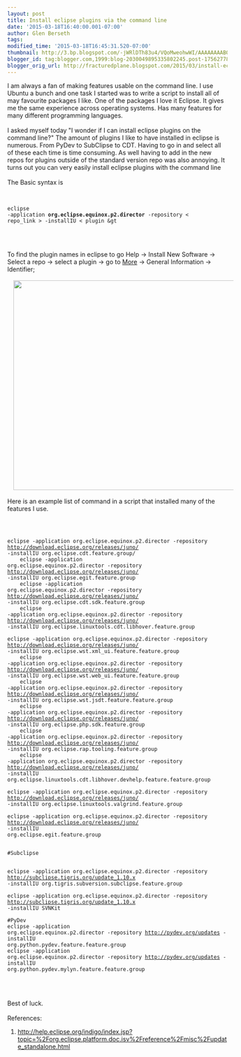```yaml
---
layout: post
title: Install eclipse plugins via the command line
date: '2015-03-18T16:40:00.001-07:00'
author: Glen Berseth
tags: 
modified_time: '2015-03-18T16:45:31.520-07:00'
thumbnail: http://3.bp.blogspot.com/-jWRlDTh83u4/VQoMweohwWI/AAAAAAAABOk/aliIBGZtx2k/s72-c/Eclipse%2BBlugins%2Bnames.png
blogger_id: tag:blogger.com,1999:blog-2030049895335802245.post-1756277898835182845
blogger_orig_url: http://fracturedplane.blogspot.com/2015/03/install-eclipse-plugins-via-command-line.html
---
```


I am always a fan of making features usable on the command line. I use Ubuntu a bunch and one task I started was to write a script to install all of may favourite packages I like. One of the packages I love it Eclipse. It gives me the same experience across operating systems. Has many features for many different programming languages.<br /><br />I asked myself today "I wonder if I can install eclipse plugins on the command line?" The amount of plugins I like to have installed in eclipse is numerous. From PyDev to SubClipse to CDT. Having to go in and select all of these each time is time consuming. As well having to add in the new repos for plugins outside of the standard version repo was also annoying. It turns out you can very easily install eclipse plugins with the command line<br /><br />The Basic syntax is<br /><br /><pre class="prettyprint"><code class="language-bash"><br />eclipse -application <b>org.eclipse.equinox.p2.director</b> -repository &lt; repo_link &gt; -installIU &lt; plugin &gt <br /></code><br /></code></pre><br />To find the plugin names in eclipse to go Help -&gt; Install New Software -&gt; Select a repo -&gt; select a plugin -&gt; go to <u>More</u> -&gt; General Information -&gt; Identifier;<br /><br /><div class="separator" style="clear: both; text-align: center;"><a href="http://3.bp.blogspot.com/-jWRlDTh83u4/VQoMweohwWI/AAAAAAAABOk/aliIBGZtx2k/s1600/Eclipse%2BBlugins%2Bnames.png" imageanchor="1" style="margin-left: 1em; margin-right: 1em;"><img border="0" src="http://3.bp.blogspot.com/-jWRlDTh83u4/VQoMweohwWI/AAAAAAAABOk/aliIBGZtx2k/s1600/Eclipse%2BBlugins%2Bnames.png" height="480" width="640" /></a></div><br />Here is an example list of command in a script that installed many of the features I use.<br /><br /><pre class="prettyprint"><code class="language-bash"><br />&nbsp;&nbsp;&nbsp; eclipse -application org.eclipse.equinox.p2.director -repository http://download.eclipse.org/releases/juno/ -installIU org.eclipse.cdt.feature.group/<br />&nbsp;&nbsp;&nbsp; eclipse -application org.eclipse.equinox.p2.director -repository http://download.eclipse.org/releases/juno/ -installIU org.eclipse.egit.feature.group<br />&nbsp;&nbsp;&nbsp; eclipse -application org.eclipse.equinox.p2.director -repository http://download.eclipse.org/releases/juno/ -installIU org.eclipse.cdt.sdk.feature.group<br />&nbsp;&nbsp;&nbsp; eclipse -application org.eclipse.equinox.p2.director -repository http://download.eclipse.org/releases/juno/ -installIU org.eclipse.linuxtools.cdt.libhover.feature.group<br />&nbsp;&nbsp;&nbsp; eclipse -application org.eclipse.equinox.p2.director -repository http://download.eclipse.org/releases/juno/ -installIU org.eclipse.wst.xml_ui.feature.feature.group<br />&nbsp;&nbsp;&nbsp; eclipse -application org.eclipse.equinox.p2.director -repository http://download.eclipse.org/releases/juno/ -installIU org.eclipse.wst.web_ui.feature.feature.group<br />&nbsp;&nbsp;&nbsp; eclipse -application org.eclipse.equinox.p2.director -repository http://download.eclipse.org/releases/juno/ -installIU org.eclipse.wst.jsdt.feature.feature.group<br />&nbsp;&nbsp;&nbsp; eclipse -application org.eclipse.equinox.p2.director -repository http://download.eclipse.org/releases/juno/ -installIU org.eclipse.php.sdk.feature.group<br />&nbsp;&nbsp;&nbsp; eclipse -application org.eclipse.equinox.p2.director -repository http://download.eclipse.org/releases/juno/ -installIU org.eclipse.rap.tooling.feature.group<br />&nbsp;&nbsp;&nbsp; eclipse -application org.eclipse.equinox.p2.director -repository http://download.eclipse.org/releases/juno/ -installIU org.eclipse.linuxtools.cdt.libhover.devhelp.feature.feature.group<br />&nbsp;&nbsp;&nbsp; eclipse -application org.eclipse.equinox.p2.director -repository http://download.eclipse.org/releases/juno/ -installIU org.eclipse.linuxtools.valgrind.feature.group<br />&nbsp;&nbsp;&nbsp; eclipse -application org.eclipse.equinox.p2.director -repository http://download.eclipse.org/releases/juno/ -installIU org.eclipse.egit.feature.group<br /><br /><br />#Subclipse<br /><br />&nbsp;&nbsp;&nbsp; eclipse -application org.eclipse.equinox.p2.director -repository http://subclipse.tigris.org/update_1.10.x -installIU org.tigris.subversion.subclipse.feature.group<br />&nbsp;&nbsp;&nbsp; eclipse -application org.eclipse.equinox.p2.director -repository http://subclipse.tigris.org/update_1.10.x -installIU SVNKit<br /><br />#PyDev<br />eclipse -application org.eclipse.equinox.p2.director -repository http://pydev.org/updates -installIU org.python.pydev.feature.feature.group<br />eclipse -application org.eclipse.equinox.p2.director -repository http://pydev.org/updates -installIU org.python.pydev.mylyn.feature.feature.group <br /></code></pre><br /><br />Best of luck.<br /><br />References:<br /><ol><li>http://help.eclipse.org/indigo/index.jsp?topic=%2Forg.eclipse.platform.doc.isv%2Freference%2Fmisc%2Fupdate_standalone.html</li></ol><br />